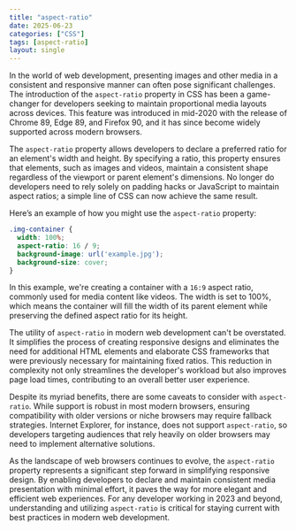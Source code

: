```yaml
---
title: "aspect-ratio"
date: 2025-06-23
categories: ["CSS"]
tags: [aspect-ratio]
layout: single
---
```


In the world of web development, presenting images and other media in a consistent and responsive manner can often pose significant challenges. The introduction of the `aspect-ratio` property in CSS has been a game-changer for developers seeking to maintain proportional media layouts across devices. This feature was introduced in mid-2020 with the release of Chrome 89, Edge 89, and Firefox 90, and it has since become widely supported across modern browsers.

The `aspect-ratio` property allows developers to declare a preferred ratio for an element's width and height. By specifying a ratio, this property ensures that elements, such as images and videos, maintain a consistent shape regardless of the viewport or parent element's dimensions. No longer do developers need to rely solely on padding hacks or JavaScript to maintain aspect ratios; a simple line of CSS can now achieve the same result.

Here’s an example of how you might use the `aspect-ratio` property:

```css
.img-container {
  width: 100%;
  aspect-ratio: 16 / 9;
  background-image: url('example.jpg');
  background-size: cover;
}
```

In this example, we're creating a container with a `16:9` aspect ratio, commonly used for media content like videos. The width is set to 100%, which means the container will fill the width of its parent element while preserving the defined aspect ratio for its height.

The utility of `aspect-ratio` in modern web development can't be overstated. It simplifies the process of creating responsive designs and eliminates the need for additional HTML elements and elaborate CSS frameworks that were previously necessary for maintaining fixed ratios. This reduction in complexity not only streamlines the developer's workload but also improves page load times, contributing to an overall better user experience.

Despite its myriad benefits, there are some caveats to consider with `aspect-ratio`. While support is robust in most modern browsers, ensuring compatibility with older versions or niche browsers may require fallback strategies. Internet Explorer, for instance, does not support `aspect-ratio`, so developers targeting audiences that rely heavily on older browsers may need to implement alternative solutions.

As the landscape of web browsers continues to evolve, the `aspect-ratio` property represents a significant step forward in simplifying responsive design. By enabling developers to declare and maintain consistent media presentation with minimal effort, it paves the way for more elegant and efficient web experiences. For any developer working in 2023 and beyond, understanding and utilizing `aspect-ratio` is critical for staying current with best practices in modern web development.
